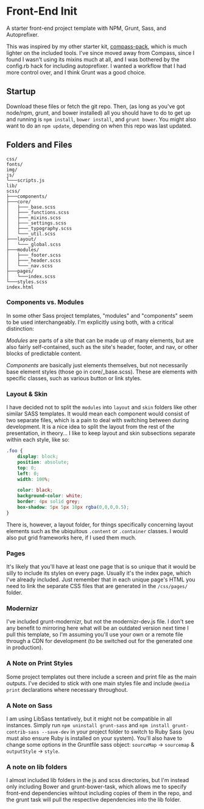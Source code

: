 Front-End Init
==============

A starter front-end project template with NPM, Grunt, Sass, and Autoprefixer.

This was inspired by my other starter kit, [compass-pack](https://github.com/cr0ybot/compass-pack), which is much lighter on the included tools. I've since moved away from Compass, since I found I wasn't using its mixins much at all, and I was bothered by the config.rb hack for including autoprefixer. I wanted a workflow that I had more control over, and I think Grunt was a good choice.

## Startup

Download these files or fetch the git repo. Then, (as long as you've got node/npm, grunt, and bower installed) all you should have to do to get up and running is `npm install`, `bower install`, and `grunt bower`. You might also want to do an `npm update`, depending on when this repo was last updated.

## Folders and Files

```
css/
fonts/
img/
js/
└───scripts.js
lib/
scss/
├───components/
├───core/
│   ├───_base.scss
│   ├───_functions.scss
│   ├───_mixins.scss
│   ├───_settings.scss
│   ├───_typography.scss
│   └───_util.scss
├───layout/
│   └───_global.scss
├───modules/
│   ├───_footer.scss
│   ├───_header.scss
│   └───_nav.scss
├───pages/
│   └───index.scss
└───styles.scss
index.html
```

### Components vs. Modules

In some other Sass project templates, "modules" and "components" seem to be used interchangeably. I'm explicitly using both, with a critical distinction:

*Modules* are parts of a site that can be made up of many elements, but are also fairly self-contained, such as the site's header, footer, and nav, or other blocks of predictable content.

*Components* are basically just elements themselves, but not necessarily base element styles (those go in core/\_base.scss). These are elements with specific classes, such as various button or link styles.

### Layout & Skin

I have decided not to split the `modules` into `layout` and `skin` folders like other similar SASS templates. It would mean each component would consist of two separate files, which is a pain to deal with switching between during development. It is a nice idea to split the layout from the rest of the presentation, in theory... I like to keep layout and skin subsections separate within each style, like so:

```css
.foo {
    display: block;
    position: absolute;
    top: 0;
    left: 0;
    width: 100%;

    color: black;
    background-color: white;
    border: 4px solid grey;
    box-shadow: 5px 5px 10px rgba(0,0,0,0.5);
}
```

There is, however, a layout folder, for things specifically concerning layout elements such as the ubiquitous `.content` or `.container` classes. I would also put grid frameworks here, if I used them much.

### Pages

It's likely that you'll have at least one page that is so unique that it would be silly to include its styles on every page. Usually it's the index page, which I've already included. Just remember that in each unique page's HTML you need to link the separate CSS files that are generated in the `/css/pages/` folder.

### Modernizr

I've included grunt-modernizr, but not the modernizr-dev.js file. I don't see any benefit to mirroring here what will be an outdated version next time I pull this template, so I'm assuming you'll use your own or a remote file through a CDN for development (to be switched out for the generated one in production).

### A Note on Print Styles

Some project templates out there include a screen and print file as the main outputs. I've decided to stick with one main styles file and include `@media print` declarations where necessary throughout.

### A Note on Sass

I am using LibSass tentatively, but it might not be compatible in all instances. Simply run `npm uninstall grunt-sass` and `npm install grunt-contrib-sass --save-dev` in your project folder to switch to Ruby Sass (you must also ensure Ruby is installed on your system). You'll also have to change some options in the Gruntfile sass object: `sourceMap` -> `sourcemap` & `outputStyle` -> `style`.

### A note on lib folders

I almost included lib folders in the js and scss directories, but I'm instead only including Bower and grunt-bower-task, which allows me to specify front-end dependencies wihtout including copies of them in the repo, and the grunt task will pull the respective dependencies into the lib folder.
